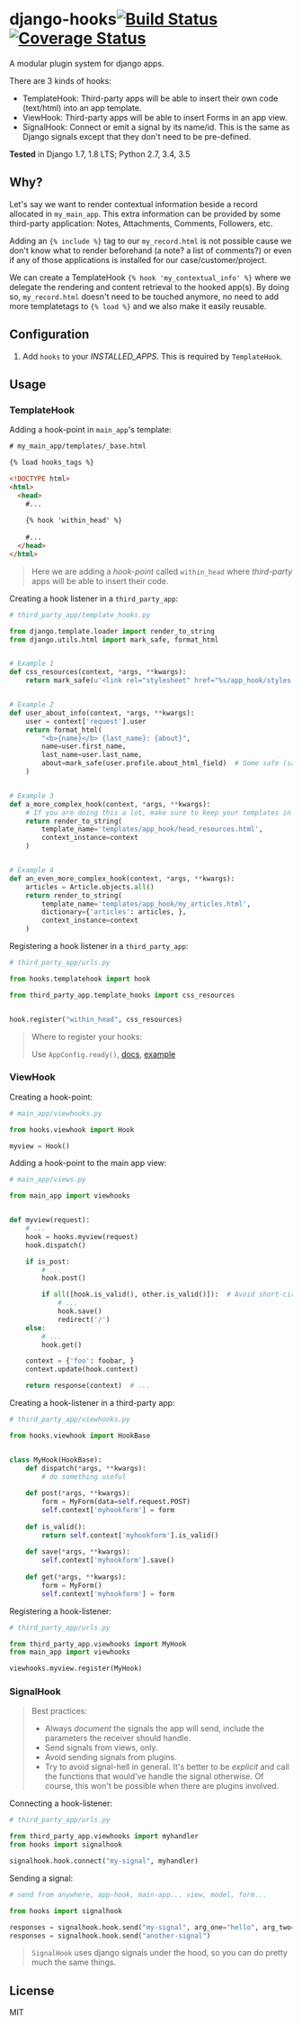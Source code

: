 # django-hooks[![Build Status](https://travis-ci.org/nitely/django-hooks.png)](https://travis-ci.org/nitely/django-hooks) [![Coverage Status](https://coveralls.io/repos/nitely/django-hooks/badge.png?branch=master)](https://coveralls.io/r/nitely/django-hooks?branch=master)

A modular plugin system for django apps.

There are 3 kinds of hooks:

* TemplateHook: Third-party apps will be able to insert their own code (text/html) into an app template.
* ViewHook: Third-party apps will be able to insert Forms in an app view.
* SignalHook: Connect or emit a signal by its name/id. This is the same as Django signals
except that they don't need to be pre-defined.

**Tested** in Django 1.7, 1.8 LTS; Python 2.7, 3.4, 3.5

## Why?

Let's say we want to render contextual information beside a record allocated in `my_main_app`.
This extra information can be provided by some third-party application: Notes, Attachments,
Comments, Followers, etc.

Adding an `{% include %}` tag to our `my_record.html` is not possible cause we don't know what
to render beforehand (a note? a list of comments?) or even if any of those applications is
installed for our case/customer/project.

We can create a TemplateHook `{% hook 'my_contextual_info' %}` where we delegate the rendering and
content retrieval to the hooked app(s). By doing so, `my_record.html` doesn't need to be touched anymore,
no need to add more templatetags to `{% load %}` and we also make it easily reusable.

## Configuration

1. Add `hooks` to your *INSTALLED_APPS*. This is required by `TemplateHook`.

## Usage

### TemplateHook

Adding a hook-point in `main_app`'s template:

```html
# my_main_app/templates/_base.html

{% load hooks_tags %}

<!DOCTYPE html>
<html>
  <head>
    #...
    
    {% hook 'within_head' %}
   
    #...
  </head>
</html>
```

> Here we are adding a *hook-point* called `within_head` where *third-party*
> apps will be able to insert their code.

Creating a hook listener in a `third_party_app`:

```python
# third_party_app/template_hooks.py

from django.template.loader import render_to_string
from django.utils.html import mark_safe, format_html


# Example 1
def css_resources(context, *args, **kwargs):
    return mark_safe(u'<link rel="stylesheet" href="%s/app_hook/styles.css">' % settings.STATIC_URL)


# Example 2
def user_about_info(context, *args, **kwargs):
    user = context['request'].user
    return format_html(
        "<b>{name}</b> {last_name}: {about}",
        name=user.first_name,
        last_name=user.last_name,
        about=mark_safe(user.profile.about_html_field)  # Some safe (sanitized) html data.
    )


# Example 3
def a_more_complex_hook(context, *args, **kwargs):
    # If you are doing this a lot, make sure to keep your templates in memory (google: django.template.loaders.cached.Loader)
    return render_to_string(
        template_name='templates/app_hook/head_resources.html',
        context_instance=context
    )


# Example 4
def an_even_more_complex_hook(context, *args, **kwargs):
    articles = Article.objects.all()
    return render_to_string(
        template_name='templates/app_hook/my_articles.html',
        dictionary={'articles': articles, },
        context_instance=context
    )
```

Registering a hook listener in a `third_party_app`:

```python
# third_party_app/urls.py

from hooks.templatehook import hook

from third_party_app.template_hooks import css_resources


hook.register("within_head", css_resources)
```

> Where to register your hooks:
> 
> Use `AppConfig.ready()`,
> [docs](https://docs.djangoproject.com/en/1.8/ref/applications/#django.apps.AppConfig.ready),
> [example](http://chriskief.com/2014/02/28/django-1-7-signals-appconfig/)

### ViewHook

Creating a hook-point:

```python
# main_app/viewhooks.py

from hooks.viewhook import Hook

myview = Hook()
```

Adding a hook-point to the main app view:

```python
# main_app/views.py

from main_app import viewhooks


def myview(request):
    # ...
    hook = hooks.myview(request)
    hook.dispatch()

    if is_post:
        # ...
        hook.post()

        if all([hook.is_valid(), other.is_valid()]):  # Avoid short-circuit evaluation (and)
            # ...
            hook.save()
            redirect('/')
    else:
        # ...
        hook.get()

    context = {'foo': foobar, }
    context.update(hook.context)

    return response(context)  # ...
```

Creating a hook-listener in a third-party app:

```python
# third_party_app/viewhooks.py

from hooks.viewhook import HookBase


class MyHook(HookBase):
    def dispatch(*args, **kwargs):
        # do something useful
    
    def post(*args, **kwargs):
        form = MyForm(data=self.request.POST)
        self.context['myhookform'] = form
    
    def is_valid():
        return self.context['myhookform'].is_valid()
    
    def save(*args, **kwargs):
        self.context['myhookform'].save()
    
    def get(*args, **kwargs):
        form = MyForm()
        self.context['myhookform'] = form
```

Registering a hook-listener:

```python
# third_party_app/urls.py

from third_party_app.viewhooks import MyHook
from main_app import viewhooks

viewhooks.myview.register(MyHook)
```

### SignalHook

> Best practices:
> * Always *document* the signals the app will send, include the parameters the receiver should handle.
> * Send signals from views, only.
> * Avoid sending signals from plugins.
> * Try to avoid signal-hell in general. It's better to be *explicit* and call the
> functions that would've handle the signal otherwise. Of course, this won't be
> possible when there are plugins involved.

Connecting a hook-listener:

```python
# third_party_app/urls.py

from third_party_app.viewhooks import myhandler
from hooks import signalhook

signalhook.hook.connect("my-signal", myhandler)
```

Sending a signal:

```python
# send from anywhere, app-hook, main-app... view, model, form...

from hooks import signalhook

responses = signalhook.hook.send("my-signal", arg_one="hello", arg_two="world")
responses = signalhook.hook.send("another-signal")
```

> `SignalHook` uses django signals under the hood, so you can do pretty much the same things.

## License

MIT
